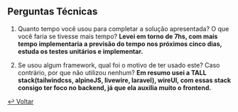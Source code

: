 ## Perguntas Técnicas



1. Quanto tempo você usou para completar a solução apresentada? O que você faria se tivesse mais tempo?
    <b>Levei em torno de 7hs, com mais tempo implementaria a previsão do tempo nos próximos cinco dias,
    estuda os testes unitários e implementar.</b>



2. Se usou algum framework, qual foi o motivo de ter usado este? Caso contrário, por que não utilizou nenhum?
  <b>  Em resumo usei a TALL stack(tailwindcss, alpineJS, livewire, laravel), wireUI, com essas stack consigo ter foco no backend, já que ela
    auxilia muito o frontend.</b>


[:leftwards_arrow_with_hook: Voltar](https://github.com/afermanx/climate) 